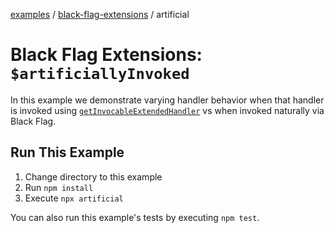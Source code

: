 [examples][1] / [black-flag-extensions][2] / artificial

# Black Flag Extensions: `$artificiallyInvoked`

In this example we demonstrate varying handler behavior when that handler is
invoked using [`getInvocableExtendedHandler`][3] vs when invoked naturally via
Black Flag.

## Run This Example

1. Change directory to this example
2. Run `npm install`
3. Execute `npx artificial`

You can also run this example's tests by executing `npm test`.

[1]: ../../README.md
[2]: ../README.md
[3]:
  ../../../packages/extensions/docs/index/functions/getInvocableExtendedHandler.md
